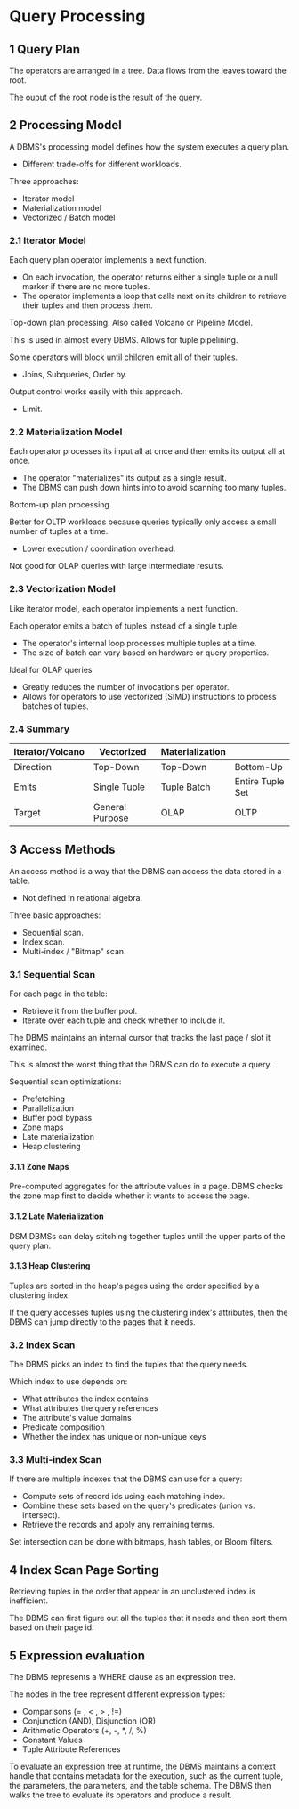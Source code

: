 # Query Processing

## 1 Query Plan

The operators are arranged in a tree. Data flows from the leaves toward the root.

The ouput of the root node is the result of the query.

## 2 Processing Model

A DBMS's processing model defines how the system executes a query plan.

-   Different trade-offs for different workloads.

Three approaches:

-   Iterator model
-   Materialization model
-   Vectorized / Batch model

### 2.1 Iterator Model

Each query plan operator implements a next function.

-   On each invocation, the operator returns either a single tuple or a null marker if there are no more tuples.
-   The operator implements a loop that calls next on its children to retrieve their tuples and then process them.

Top-down plan processing. Also called Volcano or Pipeline Model.

This is used in almost every DBMS. Allows for tuple pipelining.

Some operators will block until children emit all of their tuples.

-   Joins, Subqueries, Order by.

Output control works easily with this approach.

-   Limit.


### 2.2 Materialization Model

Each operator processes its input all at once and then emits its output all at once.

-   The operator "materializes" its output as a single result.
-   The DBMS can push down hints into to avoid scanning too many tuples.

Bottom-up plan processing.

Better for OLTP workloads because queries typically only access a small number of tuples at a time.

-   Lower execution / coordination overhead.

Not good for OLAP queries with large intermediate results.


### 2.3 Vectorization Model

Like iterator model, each operator implements a next function.

Each operator emits a batch of tuples instead of a single tuple.

-   The operator's internal loop processes multiple tuples at a time.
-   The size of batch can vary based on hardware or query properties.

Ideal for OLAP queries

-   Greatly reduces the number of invocations per operator.
-   Allows for operators to use vectorized (SIMD) instructions to process batches of tuples.

### 2.4 Summary

| Iterator/Volcano | Vectorized      | Materialization |                  |
| ---------------- | --------------- | --------------- | ---------------- |
| Direction        | Top-Down        | Top-Down        | Bottom-Up        |
| Emits            | Single Tuple    | Tuple Batch     | Entire Tuple Set |
| Target           | General Purpose | OLAP            | OLTP             |

## 3 Access Methods

An access method is a way that the DBMS can access the data stored in a table.

-   Not defined in relational algebra.

Three basic approaches:

-   Sequential scan.
-   Index scan.
-   Multi-index / "Bitmap" scan.


### 3.1 Sequential Scan

For each page in the table:

-   Retrieve it from the buffer pool.
-   Iterate over each tuple and check whether to include it.

The DBMS maintains an internal cursor that tracks the last page / slot it examined.

This is almost the worst thing that the DBMS can do to execute a query.

Sequential scan optimizations:

-   Prefetching
-   Parallelization
-   Buffer pool bypass
-   Zone maps
-   Late materialization
-   Heap clustering

#### 3.1.1 Zone Maps
Pre-computed aggregates for the attribute values in a page. DBMS checks the zone map first to decide whether it wants to access the page.

#### 3.1.2 Late Materialization
DSM DBMSs can delay stitching together tuples until the upper parts of the query plan.

#### 3.1.3 Heap Clustering
Tuples are sorted in the heap's pages using the order specified by a clustering index.

If the query accesses tuples using the clustering index's attributes, then the DBMS can jump directly to the pages that it needs.

### 3.2 Index Scan

The DBMS picks an index to find the tuples that the query needs.

Which index to use depends on:

-   What attributes the index contains
-   What attributes the query references
-   The attribute's value domains
-   Predicate composition
-   Whether the index has unique or non-unique keys


### 3.3 Multi-index Scan

If there are multiple indexes that the DBMS can use for a query:

-   Compute sets of record ids using each matching index.
-   Combine these sets based on the query's predicates (union vs. intersect).
-   Retrieve the records and apply any remaining terms.

Set intersection can be done with bitmaps, hash tables, or Bloom filters.


## 4 Index Scan Page Sorting

Retrieving tuples in the order that appear in an unclustered index is inefficient.

The DBMS can first figure out all the tuples that it needs and then sort them based on their page id.

## 5 Expression evaluation

The DBMS represents a WHERE clause as an expression tree.

The nodes in the tree represent different expression types:

-   Comparisons (= , < , > , !=)
-   Conjunction (AND), Disjunction (OR)
-   Arithmetic Operators (+, -, \*, /, %)
-   Constant Values
-   Tuple Attribute References

To evaluate an expression tree at runtime, the DBMS maintains a context handle that contains metadata for the execution, such as the current tuple, the parameters, the parameters, and the table schema. The DBMS then walks the tree to evaluate its operators and produce a result.
